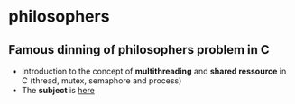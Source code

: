 # philosophers
## Famous dinning of philosophers problem in C
- Introduction to the concept of **multithreading** and **shared ressource** in C (thread, mutex, semaphore and process)
- The **subject** is [here](https://cdn.intra.42.fr/pdf/pdf/65869/en.subject.pdf)

